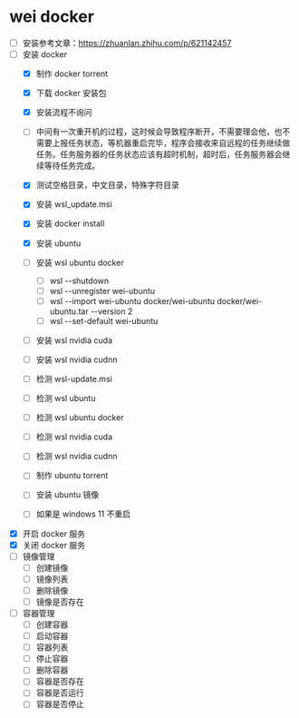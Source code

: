 # wei docker

- [ ] 安装参考文章：https://zhuanlan.zhihu.com/p/621142457
- [ ] 安装 docker
    - [x] 制作 docker torrent  
    - [x] 下载 docker 安装包
    - [x] 安装流程不询问
    - [ ] 中间有一次重开机的过程，这时候会导致程序断开，不需要理会他，也不需要上报任务状态，等机器重启完毕，程序会接收来自远程的任务继续做任务。任务服务器的任务状态应该有超时机制，超时后，任务服务器会继续等待任务完成。
    - [x] 测试空格目录，中文目录，特殊字符目录
    - [x] 安装 wsl_update.msi
    - [x] 安装 docker install
    - [x] 安装 ubuntu
    - [ ] 安装 wsl ubuntu docker
        - [ ] wsl --shutdown
        - [ ] wsl --unregister wei-ubuntu
        - [ ] wsl --import wei-ubuntu docker/wei-ubuntu docker/wei-ubuntu.tar --version 2
        - [ ] wsl --set-default wei-ubuntu
    - [ ] 安装 wsl nvidia cuda
    - [ ] 安装 wsl nvidia cudnn
    - [ ] 检测 wsl-update.msi
    - [ ] 检测 wsl ubuntu
    - [ ] 检测 wsl ubuntu docker
    - [ ] 检测 wsl nvidia cuda 
    - [ ] 检测 wsl nvidia cudnn 
    - [ ] 制作 ubuntu torrent
    - [ ] 安装 ubuntu 镜像
    - [ ] 如果是 windows 11 不重启
    
    
- [x] 开启 docker 服务
- [x] 关闭 docker 服务
- [ ] 镜像管理
    - [ ] 创建镜像
    - [ ] 镜像列表
    - [ ] 删除镜像
    - [ ] 镜像是否存在

- [ ] 容器管理
    - [ ] 创建容器
    - [ ] 启动容器
    - [ ] 容器列表
    - [ ] 停止容器
    - [ ] 删除容器
    - [ ] 容器是否存在
    - [ ] 容器是否运行
    - [ ] 容器是否停止
